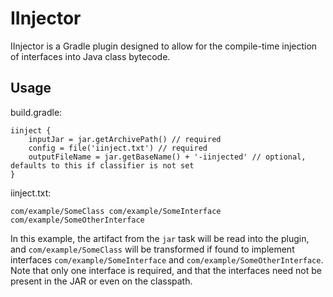 # IInjector

IInjector is a Gradle plugin designed to allow for the compile-time injection of interfaces into Java class bytecode.

## Usage

build.gradle:

```
iinject {
    inputJar = jar.getArchivePath() // required
    config = file('iinject.txt') // required
    outputFileName = jar.getBaseName() + '-iinjected' // optional, defaults to this if classifier is not set
}
```

iinject.txt:

```
com/example/SomeClass com/example/SomeInterface com/example/SomeOtherInterface
```

In this example, the artifact from the `jar` task will be read into the plugin, and `com/example/SomeClass` will be
transformed if found to implement interfaces `com/example/SomeInterface` and `com/example/SomeOtherInterface`. Note that
only one interface is required, and that the interfaces need not be present in the JAR or even on the classpath.
